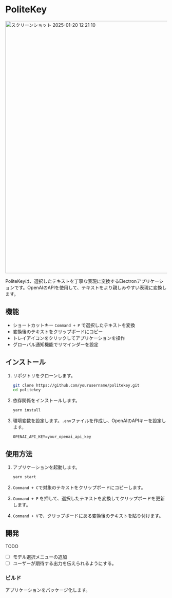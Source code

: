 # PoliteKey
<img width="785" alt="スクリーンショット 2025-01-20 12 21 10" src="https://github.com/user-attachments/assets/9553bf0d-a13b-4bc1-9071-91056eaa17b1" />

PoliteKeyは、選択したテキストを丁寧な表現に変換するElectronアプリケーションです。OpenAIのAPIを使用して、テキストをより親しみやすい表現に変換します。

## 機能
- ショートカットキー `Command + P` で選択したテキストを変換
- 変換後のテキストをクリップボードにコピー
- トレイアイコンをクリックしてアプリケーションを操作
- グローバル通知機能でリマインダーを設定

## インストール

1. リポジトリをクローンします。

   ```bash
   git clone https://github.com/yourusername/politekey.git
   cd politekey
   ```

2. 依存関係をインストールします。

   ```bash
   yarn install
   ```

3. 環境変数を設定します。`.env`ファイルを作成し、OpenAIのAPIキーを設定します。

   ```
   OPENAI_API_KEY=your_openai_api_key
   ```

## 使用方法

1. アプリケーションを起動します。

   ```bash
   yarn start
   ```

2. `Command + C`で対象のテキストをクリップボードにコピーします。
3. `Command + P` を押して、選択したテキストを変換してクリップボードを更新します。
4. `Command + V`で、クリップボードにある変換後のテキストを貼り付けます。

## 開発
TODO

- [ ] モデル選択メニューの追加
- [ ] ユーザーが期待する出力を伝えられるようにする。

### ビルド

アプリケーションをパッケージ化します。
